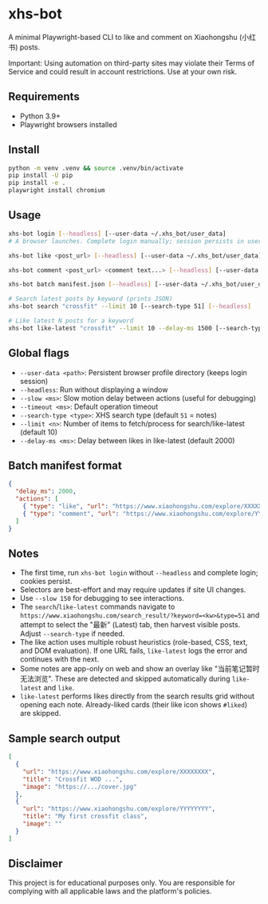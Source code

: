 xhs-bot
=======

A minimal Playwright-based CLI to like and comment on Xiaohongshu (小红书) posts.

Important: Using automation on third-party sites may violate their Terms of Service and could result in account restrictions. Use at your own risk.

Requirements
-----------
- Python 3.9+
- Playwright browsers installed

Install
-------

```bash
python -m venv .venv && source .venv/bin/activate
pip install -U pip
pip install -e .
playwright install chromium
```

Usage
-----

```bash
xhs-bot login [--headless] [--user-data ~/.xhs_bot/user_data]
# A browser launches. Complete login manually; session persists in user data dir.

xhs-bot like <post_url> [--headless] [--user-data ~/.xhs_bot/user_data]

xhs-bot comment <post_url> <comment text...> [--headless] [--user-data ~/.xhs_bot/user_data]

xhs-bot batch manifest.json [--headless] [--user-data ~/.xhs_bot/user_data]

# Search latest posts by keyword (prints JSON)
xhs-bot search "crossfit" --limit 10 [--search-type 51] [--headless]

# Like latest N posts for a keyword
xhs-bot like-latest "crossfit" --limit 10 --delay-ms 1500 [--search-type 51] [--headless]
```

Global flags
------------

- `--user-data <path>`: Persistent browser profile directory (keeps login session)
- `--headless`: Run without displaying a window
- `--slow <ms>`: Slow motion delay between actions (useful for debugging)
- `--timeout <ms>`: Default operation timeout
- `--search-type <type>`: XHS search type (default `51` = notes)
- `--limit <n>`: Number of items to fetch/process for search/like-latest (default 10)
- `--delay-ms <ms>`: Delay between likes in like-latest (default 2000)

Batch manifest format
---------------------

```json
{
  "delay_ms": 2000,
  "actions": [
    { "type": "like", "url": "https://www.xiaohongshu.com/explore/XXXXXXXX" },
    { "type": "comment", "url": "https://www.xiaohongshu.com/explore/YYYYYYYY", "comment": "Nice post!" }
  ]
}
```

Notes
-----
- The first time, run `xhs-bot login` without `--headless` and complete login; cookies persist.
- Selectors are best-effort and may require updates if site UI changes.
- Use `--slow 150` for debugging to see interactions.
- The `search`/`like-latest` commands navigate to `https://www.xiaohongshu.com/search_result/?keyword=<kw>&type=51` and attempt to select the "最新" (Latest) tab, then harvest visible posts. Adjust `--search-type` if needed.
- The like action uses multiple robust heuristics (role-based, CSS, text, and DOM evaluation). If one URL fails, `like-latest` logs the error and continues with the next.
- Some notes are app-only on web and show an overlay like "当前笔记暂时无法浏览". These are detected and skipped automatically during `like-latest` and `like`.
- `like-latest` performs likes directly from the search results grid without opening each note. Already-liked cards (their like icon shows `#liked`) are skipped.

Sample search output
--------------------

```json
[
  {
    "url": "https://www.xiaohongshu.com/explore/XXXXXXXX",
    "title": "Crossfit WOD ...",
    "image": "https://.../cover.jpg"
  },
  {
    "url": "https://www.xiaohongshu.com/explore/YYYYYYYY",
    "title": "My first crossfit class",
    "image": ""
  }
]
```

Disclaimer
----------
This project is for educational purposes only. You are responsible for complying with all applicable laws and the platform's policies.

